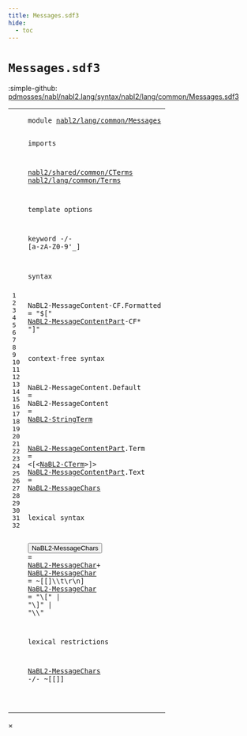 ```yaml
---
title: Messages.sdf3
hide:
  - toc
---
```


# `Messages.sdf3`

:simple-github: [pdmosses/nabl/nabl2.lang/syntax/nabl2/lang/common/Messages.sdf3]

[pdmosses/nabl/nabl2.lang/syntax/nabl2/lang/common/Messages.sdf3]: https://github.com/pdmosses/nabl/blob/master/nabl2.lang/syntax/nabl2/lang/common/Messages.sdf3 "The source file on GitHub"

<div class="sdf3"><table class="highlighttable"><tbody><tr><td class="linenos"><div class="linenodiv"><pre><span></span>1
2
3
4
5
6
7
8
9
10
11
12
13
14
15
16
17
18
19
20
21
22
23
24
25
26
27
28
29
30
31
32
</pre></div></td>
<td class="code"><pre><code><span class="keyword">module</span> <a href="../Main.sdf3/#nabl2/lang/common/Messages_8_3" id="nabl2/lang/common/Messages_1_8" title="a definition with a single reference">nabl2/lang/common/Messages</a>

<span class="keyword">imports</span>

  <a href="../../../../../../../file:/Users/pdm/eclipse/spoofax-dev/Eclipse.app/Contents/Eclipse/plugins/org.metaborg.meta.nabl2.shared.eclipse_2.6.0.20231130-170231-master/target/unpacked/latest/syntax/nabl2/shared/common/CTerms.sdf3/#nabl2/shared/common/CTerms_1_8" id="nabl2/shared/common/CTerms_5_3" title="a reference to a single-file definition">nabl2/shared/common/CTerms</a>
  <a href="../Terms.sdf3/#nabl2/lang/common/Terms_1_8" id="nabl2/lang/common/Terms_6_3" title="a reference to a single-file definition">nabl2/lang/common/Terms</a>

<span class="keyword">template options</span>

  <span class="keyword">keyword</span> -/- [<span class="cons_Regular">a</span>-<span class="cons_Regular">z</span><span class="cons_Regular">A</span>-<span class="cons_Regular">Z</span><span class="cons_Regular">0</span>-<span class="cons_Regular">9</span>\'\_]

<span class="keyword">syntax</span>

  <span id="NaBL2-MessageContent_14_3" title="a definition with no references">NaBL2-MessageContent</span><span class="keyword">-CF</span>.<span class="cons_Constructor"><span id="Formatted_14_27" title="a definition with no references">Formatted</span></span> = <span class="cons_Lit">"$["</span> <a href="#NaBL2-MessageContentPart_21_3" id="NaBL2-MessageContentPart_14_44" title="a reference to a single-file definition">NaBL2-MessageContentPart</a><span class="keyword">-CF</span>* <span class="cons_Lit">"]"</span>

<span class="keyword">context-free syntax</span>

  <span id="NaBL2-MessageContent_18_3" title="a definition with no references">NaBL2-MessageContent</span>.<span class="cons_Constructor"><span id="Default_18_24" title="a definition with no references">Default</span></span>  =
  <span id="NaBL2-MessageContent_19_3" title="a definition with no references">NaBL2-MessageContent</span>          = <a href="../Terms.sdf3/#NaBL2-StringTerm_38_3" id="NaBL2-StringTerm_19_35" title="a reference to a single-file definition">NaBL2-StringTerm</a>

  <a href="#NaBL2-MessageContentPart_14_44" id="NaBL2-MessageContentPart_21_3" title="a definition with a single reference">NaBL2-MessageContentPart</a>.<span class="cons_Constructor"><span id="Term_21_28" title="a definition with no references">Term</span></span> = &lt;<span class="cons_String">[</span>&lt;<a href="../../../../../../../file:/Users/pdm/eclipse/spoofax-dev/Eclipse.app/Contents/Eclipse/plugins/org.metaborg.meta.nabl2.shared.eclipse_2.6.0.20231130-170231-master/target/unpacked/latest/syntax/nabl2/shared/common/CTerms.sdf3/#NaBL2-CTerm_13_3" id="NaBL2-CTerm_21_38" title="a reference to a single-file definition">NaBL2-CTerm</a>&gt;<span class="cons_String">]</span>&gt;
  <a href="#NaBL2-MessageContentPart_14_44" id="NaBL2-MessageContentPart_22_3" title="a definition with a single reference">NaBL2-MessageContentPart</a>.<span class="cons_Constructor"><span id="Text_22_28" title="a definition with no references">Text</span></span> = <a href="#NaBL2-MessageChars_26_3" id="NaBL2-MessageChars_22_35" title="a reference to a single-file definition">NaBL2-MessageChars</a>

<span class="keyword">lexical syntax</span>

  <button class="modal-open" id="NaBL2-MessageChars_26_3" title="a definition with multiple references" data-urls="#NaBL2-MessageChars line 22_35, 32_3">NaBL2-MessageChars</button> = <a href="#NaBL2-MessageChar_27_3" id="NaBL2-MessageChar_26_24" title="a reference to a single-file definition">NaBL2-MessageChar</a>+
  <a href="#NaBL2-MessageChar_26_24" id="NaBL2-MessageChar_27_3" title="a definition with a single reference">NaBL2-MessageChar</a>  = ~[\[\]\\\t\r\n]
  <a href="#NaBL2-MessageChar_26_24" id="NaBL2-MessageChar_28_3" title="a definition with a single reference">NaBL2-MessageChar</a>  = <span class="cons_Lit">"\\["</span> | <span class="cons_Lit">"\\]"</span> | <span class="cons_Lit">"\\\\"</span>

<span class="keyword">lexical restrictions</span>

  <a href="#NaBL2-MessageChars_26_3" id="NaBL2-MessageChars_32_3" title="a reference to a single-file definition">NaBL2-MessageChars</a> -/- ~[\[\]]

</code></pre></td></tr></tbody></table></div>

<div id="modal">
  <div id="modal-content">
    <span id="modal-close">&times;</span>
    <h2 id="modal-h2"></h2>
    <p  id="modal-p"></p>
    <ul id="modal-ul"></ul>
  </div>
</div>

